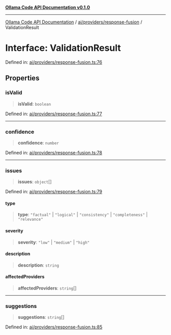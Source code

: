 [**Ollama Code API Documentation v0.1.0**](../../../../README.md)

***

[Ollama Code API Documentation](../../../../modules.md) / [ai/providers/response-fusion](../README.md) / ValidationResult

# Interface: ValidationResult

Defined in: [ai/providers/response-fusion.ts:76](https://github.com/erichchampion/ollama-code/blob/faff9979b25460f33a7dca555e6939125be92809/ollama-code/src/ai/providers/response-fusion.ts#L76)

## Properties

### isValid

> **isValid**: `boolean`

Defined in: [ai/providers/response-fusion.ts:77](https://github.com/erichchampion/ollama-code/blob/faff9979b25460f33a7dca555e6939125be92809/ollama-code/src/ai/providers/response-fusion.ts#L77)

***

### confidence

> **confidence**: `number`

Defined in: [ai/providers/response-fusion.ts:78](https://github.com/erichchampion/ollama-code/blob/faff9979b25460f33a7dca555e6939125be92809/ollama-code/src/ai/providers/response-fusion.ts#L78)

***

### issues

> **issues**: `object`[]

Defined in: [ai/providers/response-fusion.ts:79](https://github.com/erichchampion/ollama-code/blob/faff9979b25460f33a7dca555e6939125be92809/ollama-code/src/ai/providers/response-fusion.ts#L79)

#### type

> **type**: `"factual"` \| `"logical"` \| `"consistency"` \| `"completeness"` \| `"relevance"`

#### severity

> **severity**: `"low"` \| `"medium"` \| `"high"`

#### description

> **description**: `string`

#### affectedProviders

> **affectedProviders**: `string`[]

***

### suggestions

> **suggestions**: `string`[]

Defined in: [ai/providers/response-fusion.ts:85](https://github.com/erichchampion/ollama-code/blob/faff9979b25460f33a7dca555e6939125be92809/ollama-code/src/ai/providers/response-fusion.ts#L85)

